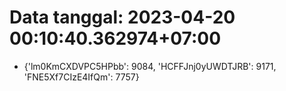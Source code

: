 # Data tanggal: 2023-04-20 00:10:40.362974+07:00

* {'lm0KmCXDVPC5HPbb': 9084, 'HCFFJnj0yUWDTJRB': 9171, 'FNE5Xf7CIzE4IfQm': 7757}
